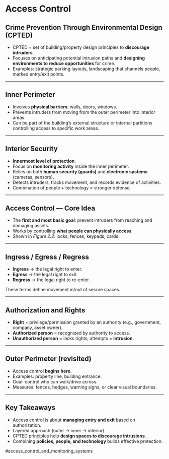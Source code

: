# Access Control

## Crime Prevention Through Environmental Design (CPTED)
- CPTED = set of building/property design principles to **discourage intruders**.  
- Focuses on anticipating potential intrusion paths and **designing environments to reduce opportunities** for crime.  
- Examples: strategic parking layouts, landscaping that channels people, marked entry/exit points.  

---

## Inner Perimeter
- Involves **physical barriers**: walls, doors, windows.  
- Prevents intruders from moving from the outer perimeter into interior areas.  
- Can be part of the building’s external structure or internal partitions controlling access to specific work areas.  

---

## Interior Security
- **Innermost level of protection**.  
- Focus on **monitoring activity** inside the inner perimeter.  
- Relies on both **human security (guards)** and **electronic systems** (cameras, sensors).  
- Detects intruders, tracks movement, and records evidence of activities.  
- Combination of people + technology = stronger defense.  

---

## Access Control — Core Idea
- The **first and most basic goal**: prevent intruders from reaching and damaging assets.  
- Works by controlling **what people can physically access**.  
- Shown in *Figure 2.2*: locks, fences, keypads, cards.  

---

## Ingress / Egress / Regress
- **Ingress** → the legal right to enter.  
- **Egress** → the legal right to exit.  
- **Regress** → the legal right to re-enter.  

These terms define movement in/out of secure spaces.

---

## Authorization and Rights
- **Right** = privilege/permission granted by an authority (e.g., government, company, asset owner).  
- **Authorized person** = recognized by authority to access.  
- **Unauthorized person** = lacks rights; attempts = **intrusion**.  


---

## Outer Perimeter (revisited)
- Access control **begins here**.  
- Examples: property line, building entrance.  
- Goal: control who can walk/drive across.  
- Measures: fences, hedges, warning signs, or clear visual boundaries.  

---

## Key Takeaways
- Access control is about **managing entry and exit** based on authorization.  
- Layered approach (outer → inner → interior).  
- CPTED principles help **design spaces to discourage intrusions**.  
- Combining **policies, people, and technology** builds effective protection.  

#access_control_and_monitoring_systems
